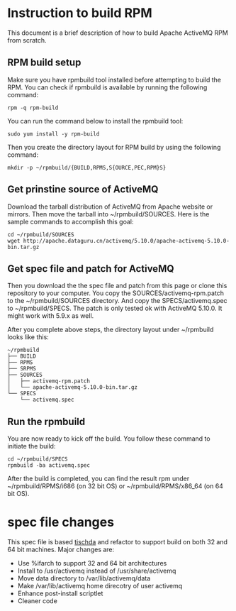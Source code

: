 # Instruction to build RPM
This document is a brief description of how to build Apache ActiveMQ
RPM from scratch.

## RPM build setup
Make sure you have rpmbuild tool installed before attempting to build
the RPM. You can check if rpmbuild is available by running the following
command:

    rpm -q rpm-build

You can run the command below to install the rpmbuild tool:

    sudo yum install -y rpm-build

Then you create the directory layout for RPM build by using the
following command:

    mkdir -p ~/rpmbuild/{BUILD,RPMS,S{OURCE,PEC,RPM}S}

## Get prinstine source of ActiveMQ
Download the tarball distribution of ActiveMQ from Apache website or
mirrors. Then move the tarball into ~/rpmbuild/SOURCES. Here is the
sample commands to accomplish this goal:

    cd ~/rpmbuild/SOURCES
    wget http://apache.dataguru.cn/activemq/5.10.0/apache-activemq-5.10.0-bin.tar.gz

## Get spec file and patch for ActiveMQ
Then you download the the spec file and patch from this page or clone
this repository to your computer. You copy the SOURCES/activemq-rpm.patch 
to the ~/rpmbuild/SOURCES directory. And copy the SPECS/activemq.spec to
~/rpmbuild/SPECS. The patch is only tested ok with ActiveMQ 5.10.0. It
might work with 5.9.x as well.

After you complete above steps, the directory layout under ~/rpmbuild
looks like this:

    ~/rpmbuild
    ├── BUILD
    ├── RPMS
    ├── SRPMS
    ├── SOURCES
    │   ├── activemq-rpm.patch
    │   └── apache-activemq-5.10.0-bin.tar.gz
    └── SPECS
        └── activemq.spec

## Run the rpmbuild
You are now ready to kick off the build. You follow these command to
initiate the build:

    cd ~/rpmbuild/SPECS
    rpmbuild -ba activemq.spec

After the build is completed, you can find the result rpm under
~/rpmbuild/RPMS/i686 (on 32 bit OS) or ~/rpmbuild/RPMS/x86\_64 (on 64
bit OS).


# spec file changes
This spec file is based [tischda][1] and refactor to support build on
both 32 and 64 bit machines. Major changes are:
- Use %ifarch to support 32 and 64 bit architectures
- Install to /usr/activemq instead of /usr/share/activemq
- Move data directory to /var/lib/activemq/data
- Make /var/lib/activemq home direcotry of user activemq
- Enhance post-install scriptlet
- Cleaner code

[1]: https://github.com/tischda/almira-rpm/tree/master/packages/apache-activemq



